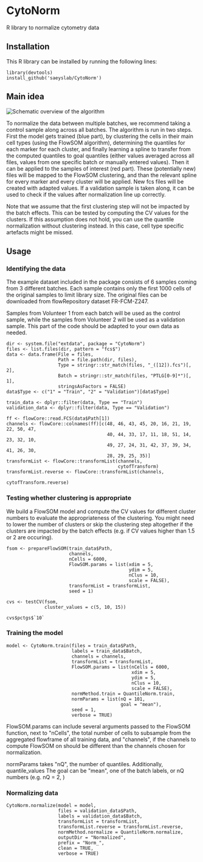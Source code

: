 # CytoNorm
R library to normalize cytometry data

## Installation

This R library can be installed by running the following lines:

```{r}
library(devtools)
install_github('saeyslab/CytoNorm')
```

## Main idea
![Schematic overview of the algorithm](man/figures/algorithm_overview.PNG)

To normalize the data between multiple batches, we recommend taking a control sample along across all batches.
The algorithm is run in two steps. First the model gets trained (blue part), by clustering the cells in their main cell types (using the FlowSOM algorithm), determining the quantiles for each marker for each cluster, and finally learning a spline to transfer from the computed quantiles to goal quantiles (either values averaged across all files, values from one specific batch or manually entered values). Then it can be applied to the samples of interest (red part). These (potentially new) files will be mapped to the FlowSOM clustering, and than the relevant spline for every marker and every cluster will be applied. New fcs files will be created with adapted values. If a validation sample is taken along, it can be used to check if the values after normalization line up correctly.

Note that we assume that the first clustering step will not be impacted by the batch effects. This can be tested by computing the CV values for the clusters. If this assumption does not hold, you can use the quantile normalization without clustering instead. In this case, cell type specific artefacts might be missed.

## Usage

### Identifying the data

The example dataset included in the package consists of 6 samples coming from 3 different batches. Each sample contains only the first 1000 cells of the original samples to limit library size. The original files can be downloaded from flowRepository dataset FR-FCM-Z247.

Samples from Volunteer 1 from each batch will be used as the control sample, while the samples from Volunteer 2 will be used as a validation sample. This part of the code should be adapted to your own data as needed.

```{r}
dir <- system.file("extdata", package = "CytoNorm")
files <- list.files(dir, pattern = "fcs$")
data <- data.frame(File = files,
                   Path = file.path(dir, files),
                   Type = stringr::str_match(files, "_([12]).fcs")[, 2],
                   Batch = stringr::str_match(files, "PTLG[0-9]*")[, 1],
                   stringsAsFactors = FALSE)
data$Type <- c("1" = "Train", "2" = "Validation")[data$Type]

train_data <- dplyr::filter(data, Type == "Train")
validation_data <- dplyr::filter(data, Type == "Validation")

ff <- flowCore::read.FCS(data$Path[1])
channels <- flowCore::colnames(ff)[c(48, 46, 43, 45, 20, 16, 21, 19, 22, 50, 47,
                                     40, 44, 33, 17, 11, 18, 51, 14, 23, 32, 10,
                                     49, 27, 24, 31, 42, 37, 39, 34, 41, 26, 30, 
                                     28, 29, 25, 35)]
transformList <- flowCore::transformList(channels,
                                         cytofTransform)
transformList.reverse <- flowCore::transformList(channels,
                                                 cytofTransform.reverse)
```

### Testing whether clustering is appropriate

We build a FlowSOM model and compute the CV values for different cluster numbers to evaluate the appropriateness of the clustering. You might need to lower the number of clusters or skip the clustering step altogether if the clusters are impacted by the batch effects (e.g. if CV values higher than 1.5 or 2 are occuring).

```{r}
fsom <- prepareFlowSOM(train_data$Path,
                       channels,
                       nCells = 6000,
                       FlowSOM.params = list(xdim = 5,
                                             ydim = 5,
                                             nClus = 10,
                                             scale = FALSE),
                       transformList = transformList,
                       seed = 1)
                       
cvs <- testCV(fsom,
              cluster_values = c(5, 10, 15)) 
              
cvs$pctgs$`10`
```

### Training the model

```{r}
model <- CytoNorm.train(files = train_data$Path,
                        labels = train_data$Batch,
                        channels = channels,
                        transformList = transformList,
                        FlowSOM.params = list(nCells = 6000, 
                                              xdim = 5,
                                              ydim = 5,
                                              nClus = 10,
                                              scale = FALSE),
                        normMethod.train = QuantileNorm.train,
                        normParams = list(nQ = 101,
                                          goal = "mean"),
                        seed = 1,
                        verbose = TRUE)
```

FlowSOM.params can include several arguments passed to the FlowSOM function, next to "nCells", the total number of cells to subsample from the aggregated flowframe of all training data, and "channels", if the channels to compute FlowSOM on should be different than the channels chosen for normalization.

normParams takes "nQ", the number of quantiles. Additionally, quantile_values
The goal can be "mean", one of the batch labels, or nQ numbers (e.g. nQ = 2, )

### Normalizing data

```{r}
CytoNorm.normalize(model = model,
                   files = validation_data$Path,
                   labels = validation_data$Batch,
                   transformList = transformList,
                   transformList.reverse = transformList.reverse,
                   normMethod.normalize = QuantileNorm.normalize,
                   outputDir = "Normalized",
                   prefix = "Norm_",
                   clean = TRUE,
                   verbose = TRUE)
```
